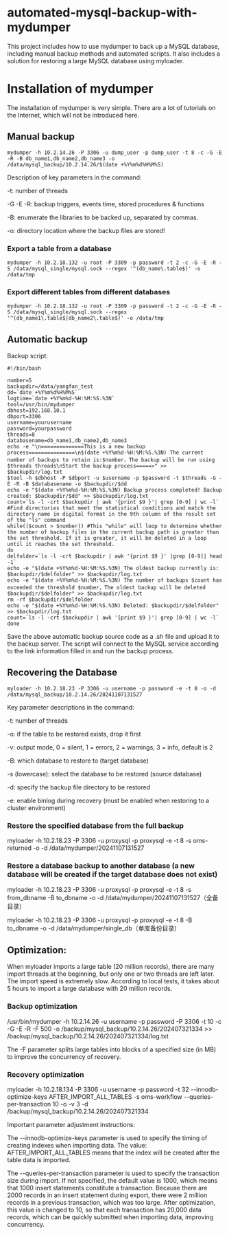 # automated-mysql-backup-with-mydumper

This project includes how to use mydumper to back up a MySQL database, including manual backup methods and automated scripts. It also includes a solution for restoring a large MySQL database using myloader.

# Installation of mydumper

The installation of mydumper is very simple. There are a lot of tutorials on the Internet, which will not be introduced here.

## Manual backup

```mydumper -h 10.2.14.26 -P 3306 -u dump_user -p dump_user -t 8 -c -G -E -R -B db_name1,db_name2,db_name3 -o /data/mysql_backup/10.2.14.26/$(date +%Y%m%d%H%M%S)```

Description of key parameters in the command:

-t: number of threads

-G -E -R: backup triggers, events time, stored procedures & functions

-B: enumerate the libraries to be backed up, separated by commas.

-o: directory location where the backup files are stored!

### Export a table from a database

 ```mydumper -h 10.2.18.132 -u root -P 3309 -p password -t 2 -c -G -E -R -S /data/mysql_single/mysql.sock --regex '^(db_name\.table$)' -o /data/tmp```

### Export different tables from different databases

 ```mydumper -h 10.2.18.132 -u root -P 3309 -p password -t 2 -c -G -E -R -S /data/mysql_single/mysql.sock --regex '^(db_name1\.table$|db_name2\.table$)' -o /data/tmp```

## Automatic backup

Backup script:

```
#!/bin/bash

number=5
backupdir=/data/yangfan_test
dd=`date +%Y%m%d%H%M%S`
logtime=`date +%Y%m%d-%H:%M:%S.%3N`
tool=/usr/bin/mydumper
dbhost=192.168.10.1
dbport=3306
username=yourusername
password=yourpassword
threads=8
databasename=db_name1,db_name2,db_name3
echo -e "\n==============This is a new backup process===============\n$(date +%Y%m%d-%H:%M:%S.%3N) The current number of backups to retain is:$number，The backup will be run using $threads threads\nStart the backup process=====>" >> $backupdir/log.txt
$tool -h $dbhost -P $dbport -u $username -p $password -t $threads -G -E -R -B $databasename -o $backupdir/$dd
echo -e "$(date +%Y%m%d-%H:%M:%S.%3N) Backup process completed! Backup created: $backupdir/$dd" >> $backupdir/log.txt
count=`ls -l -crt $backupdir | awk '{print $9 }'| grep [0-9] | wc -l` #Find directories that meet the statistical conditions and match the directory name in digital format in the 9th column of the result set of the "ls" command
while(($count > $number)) #This "while" will loop to determine whether the number of backup files in the current backup path is greater than the set threshold. If it is greater, it will be deleted in a loop until it reaches the set threshold.
do
delfolder=`ls -l -crt $backupdir | awk '{print $9 }' |grep [0-9]| head -1`
echo -e "$(date +%Y%m%d-%H:%M:%S.%3N) The oldest backup currently is: $backupdir/$delfolder" >> $backupdir/log.txt
echo -e "$(date +%Y%m%d-%H:%M:%S.%3N) The number of backups $count has exceeded the threshold $number，The oldest backup will be deleted $backupdir/$delfolder" >> $backupdir/log.txt
rm -rf $backupdir/$delfolder
echo -e "$(date +%Y%m%d-%H:%M:%S.%3N) Deleted: $backupdir/$delfolder" >> $backupdir/log.txt
count=`ls -l -crt $backupdir | awk '{print $9 }'| grep [0-9] | wc -l`
done

```

Save the above automatic backup source code as a .sh file and upload it to the backup server. The script will connect to the MySQL service according to the link information filled in and run the backup process.

## Recovering the Database

```myloader -h 10.2.18.23 -P 3306 -u username -p password -e -t 8 -o -d /data/mysql_backup/10.2.14.26/20241107131527```

Key parameter descriptions in the command:

-t: number of threads

-o: if the table to be restored exists, drop it first

-v: output mode, 0 = silent, 1 = errors, 2 = warnings, 3 = info, default is 2

-B: which database to restore to (target database)

-s (lowercase): select the database to be restored (source database)

-d: specify the backup file directory to be restored

-e: enable binlog during recovery (must be enabled when restoring to a cluster environment)

### Restore the specified database from the full backup

myloader -h 10.2.18.23 -P 3306 -u proxysql -p proxysql -e -t 8 -s oms-returned -o -d /data/mydumper/20241107131527

### Restore a database backup to another database (a new database will be created if the target database does not exist)

myloader -h 10.2.18.23 -P 3306 -u proxysql -p proxysql -e -t 8 -s from_dbname -B to_dbname -o -d /data/mydumper/20241107131527（全备目录）

myloader -h 10.2.18.23 -P 3306 -u proxysql -p proxysql -e -t 8 -B to_dbname -o -d /data/mydumper/single_db（单库备份目录）

## Optimization:

When myloader imports a large table (20 million records), there are many import threads at the beginning, but only one or two threads are left later. The import speed is extremely slow. According to local tests, it takes about 5 hours to import a large database with 20 million records.

### Backup optimization

/usr/bin/mydumper -h 10.2.14.26 -u username -p password -P 3306 -t 10 -c -G -E -R -F 500 -o /backup/mysql_backup/10.2.14.26/202407321334 >> /backup/mysql_backup/10.2.14.26/202407321334/log.txt

The -F parameter splits large tables into blocks of a specified size (in MB) to improve the concurrency of recovery.

### Recovery optimization

myloader -h 10.2.18.134 -P 3306 -u username -p password -t 32 --innodb-optimize-keys AFTER_IMPORT_ALL_TABLES -s oms-workflow --queries-per-transaction 10 -o -v 3 -d /backup/mysql_backup/10.2.14.26/202407321334

Important parameter adjustment instructions:

The --innodb-optimize-keys parameter is used to specify the timing of creating indexes when importing data. The value: AFTER_IMPORT_ALL_TABLES means that the index will be created after the table data is imported.

The --queries-per-transaction parameter is used to specify the transaction size during import. If not specified, the default value is 1000, which means that 1000 insert statements constitute a transaction. Because there are 2000 records in an insert statement during export, there were 2 million records in a previous transaction, which was too large. After optimization, this value is changed to 10, so that each transaction has 20,000 data records, which can be quickly submitted when importing data, improving concurrency.
